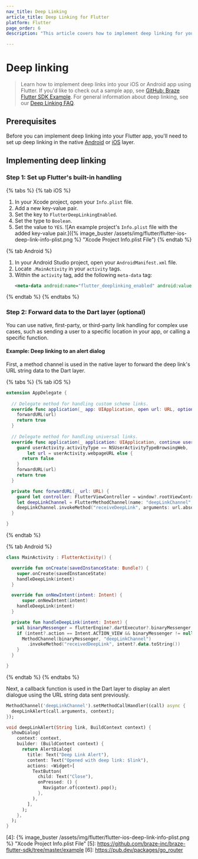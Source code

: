 ```yaml
---
nav_title: Deep Linking
article_title: Deep Linking for Flutter
platform: Flutter
page_order: 6
description: "This article covers how to implement deep linking for your Flutter apps on Android and iOS."

---
```


# Deep linking

> Learn how to implement deep links into your iOS or Android app using Flutter. If you'd like to check out a sample app, see [GitHub: Braze Flutter SDK Example](https://github.com/braze-inc/braze-flutter-sdk/tree/master/example). For general information about deep linking, see our [Deep Linking FAQ][1].

## Prerequisites

Before you can implement deep linking into your Flutter app, you'll need to set up deep linking in the native [Android][2] or [iOS][3] layer.

## Implementing deep linking

<!-- TODO: Consider renaming heading. -->
### Step 1: Set up Flutter's built-in handling

<!-- TODO: Add intro text. -->

{% tabs %}
{% tab iOS %}
1. In your Xcode project, open your `Info.plist` file.
2. Add a new key-value pair.
3. Set the key to `FlutterDeepLinkingEnabled`.
4. Set the type to `Boolean`.
5. Set the value to `YES`.
    ![An example project's `Info.plist` file with the added key-value pair.]({% image_buster /assets/img/flutter/flutter-ios-deep-link-info-plist.png %} "Xcode Project Info.plist File")
{% endtab %}

{% tab Android %}
1. In your Android Studio project, open your `AndroidManifest.xml` file.
2. Locate `.MainActivity` in your `activity` tags.
3. Within the `activity` tag, add the following `meta-data` tag:
    ```xml
    <meta-data android:name="flutter_deeplinking_enabled" android:value="true" />
    ```
{% endtab %}
{% endtabs %}

### Step 2: Forward data to the Dart layer (optional)

You can use native, first-party, or third-party link handling for complex use cases, such as sending a user to a specific location in your app, or calling a specific function.

#### Example: Deep linking to an alert dialog

First, a method channel is used in the native layer to forward the deep link's URL string data to the Dart layer.

{% tabs %}
{% tab iOS %}
```swift
extension AppDelegate {
  
  // Delegate method for handling custom scheme links.
  override func application(_ app: UIApplication, open url: URL, options: [UIApplication.OpenURLOptionsKey : Any] = [:]) -> Bool {
    forwardURL(url)
    return true
  }
  
  // Delegate method for handling universal links.
  override func application(_ application: UIApplication, continue userActivity: NSUserActivity, restorationHandler: @escaping ([UIUserActivityRestoring]?) -> Void) -> Bool {
    guard userActivity.activityType == NSUserActivityTypeBrowsingWeb,
        let url = userActivity.webpageURL else {
      return false
    }
    forwardURL(url)
    return true
  }

  private func forwardURL(_ url: URL) {
    guard let controller: FlutterViewController = window?.rootViewController as? FlutterViewController else { return }
    let deepLinkChannel = FlutterMethodChannel(name: "deepLinkChannel", binaryMessenger: controller.binaryMessenger)
    deepLinkChannel.invokeMethod("receiveDeepLink", arguments: url.absoluteString)
  }

}
```
{% endtab %}

{% tab Android %}
```kotlin
class MainActivity : FlutterActivity() {

  override fun onCreate(savedInstanceState: Bundle?) {
    super.onCreate(savedInstanceState)
    handleDeepLink(intent)
  }

  override fun onNewIntent(intent: Intent) {
      super.onNewIntent(intent)
    handleDeepLink(intent)
  }

  private fun handleDeepLink(intent: Intent) {
    val binaryMessenger = flutterEngine?.dartExecutor?.binaryMessenger
    if (intent?.action == Intent.ACTION_VIEW && binaryMessenger != null) {
      MethodChannel(binaryMessenger, "deepLinkChannel")
        .invokeMethod("receivedDeepLink", intent?.data.toString())
    }
  }

}
```
{% endtab %}
{% endtabs %}

Next, a callback function is used in the Dart layer to display an alert dialogue using the URL string data sent previously.

```dart
MethodChannel('deepLinkChannel').setMethodCallHandler((call) async {
  deepLinkAlert(call.arguments, context);
});

void deepLinkAlert(String link, BuildContext context) {
  showDialog(
    context: context,
    builder: (BuildContext context) {
      return AlertDialog(
        title: Text("Deep Link Alert"),
        content: Text("Opened with deep link: $link"),
        actions: <Widget>[
          TextButton(
            child: Text("Close"),
            onPressed: () {
              Navigator.of(context).pop();
            },
          ),
        ],
      );
    },
  );
}
```

[1]: {{site.baseurl}}/user_guide/personalization_and_dynamic_content/deep_linking_to_in-app_content/#what-is-deep-linking
[2]: {{site.baseurl}}/developer_guide/platform_integration_guides/android/advanced_use_cases/deep_linking/
[3]: {{site.baseurl}}/developer_guide/platform_integration_guides/swift/advanced_use_cases/linking/
[4]: {% image_buster /assets/img/flutter/flutter-ios-deep-link-info-plist.png %} "Xcode Project Info.plist File"
[5]: https://github.com/braze-inc/braze-flutter-sdk/tree/master/example
[6]: https://pub.dev/packages/go_router
